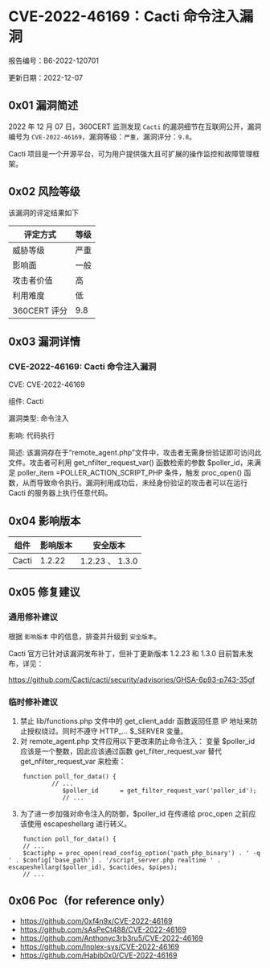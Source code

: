 # CVE-2022-46169：Cacti 命令注入漏洞

报告编号：B6-2022-120701

更新日期：2022-12-07

## 0x01 漏洞简述

2022 年 12 月 07 日，360CERT 监测发现 `Cacti` 的漏洞细节在互联网公开，漏洞编号为 `CVE-2022-46169`，漏洞等级：`严重`，漏洞评分：`9.8`。

Cacti 项目是一个开源平台，可为用户提供强大且可扩展的操作监控和故障管理框架。

## 0x02 风险等级

该漏洞的评定结果如下

| 评定方式    | 等级 |
| ----------- | ---- |
| 威胁等级    | 严重 |
| 影响面      | 一般 |
| 攻击者价值  | 高   |
| 利用难度    | 低   |
| 360CERT 评分 | 9.8  |

## 0x03 漏洞详情

### CVE-2022-46169: Cacti 命令注入漏洞

CVE: CVE-2022-46169

组件: Cacti

漏洞类型: 命令注入

影响: 代码执行

简述: 该漏洞存在于“remote_agent.php”文件中，攻击者无需身份验证即可访问此文件。攻击者可利用 get_nfilter_request_var() 函数检索的参数 $poller_id，来满足 poller_item =POLLER_ACTION_SCRIPT_PHP 条件，触发 proc_open() 函数，从而导致命令执行。漏洞利用成功后，未经身份验证的攻击者可以在运行 Cacti 的服务器上执行任意代码。

## 0x04 影响版本

| 组件  | 影响版本 | 安全版本        |
| ----- | -------- | --------------- |
| Cacti | 1.2.22   | 1.2.23 、 1.3.0 |

## 0x05 修复建议

### 通用修补建议

根据 `影响版本` 中的信息，排查并升级到 `安全版本`。

Cacti 官方已针对该漏洞发布补丁，但补丁更新版本 1.2.23 和 1.3.0 目前暂未发布，详见：

https://github.com/Cacti/cacti/security/advisories/GHSA-6p93-p743-35gf

### 临时修补建议

1. 禁止 lib/functions.php 文件中的 get_client_addr 函数返回任意 IP 地址来防止授权绕过。同时不遵守 HTTP_... $_SERVER 变量。
2. 对 remote_agent.php 文件应用以下更改来防止命令注入： 变量 $poller_id 应该是一个整数，因此应该通过函数 get_filter_request_var 替代 get_nfilter_request_var 来检索：

```
    function poll_for_data() {
            // ...
               $poller_id      = get_filter_request_var('poller_id');
               // ...
```

3. 为了进一步加强对命令注入的防御，$poller_id 在传递给 proc_open 之前应该使用 escapeshellarg 进行转义。

```
    function poll_for_data() {
    // ...
    $cactiphp = proc_open(read_config_option('path_php_binary') . ' -q ' . $config['base_path'] . '/script_server.php realtime ' . escapeshellarg($poller_id), $cactides, $pipes);
    // ...
```

## 0x06 Poc（for reference only）

- https://github.com/0xf4n9x/CVE-2022-46169
- https://github.com/sAsPeCt488/CVE-2022-46169
- https://github.com/Anthonyc3rb3ru5/CVE-2022-46169
- https://github.com/Inplex-sys/CVE-2022-46169
- https://github.com/Habib0x0/CVE-2022-46169
